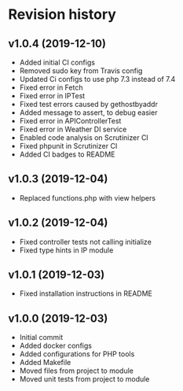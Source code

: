 Revision history
=================================



v1.0.4 (2019-12-10)
---------------------------------
* Added initial CI configs
* Removed sudo key from Travis config
* Updated Ci configs to use php 7.3 instead of 7.4
* Fixed error in Fetch
* Fixed error in IPTest
* Fixed test errors caused by gethostbyaddr
* Added message to assert, to debug easier
* Fixed error in APIControllerTest
* Fixed error in Weather DI service
* Enabled code analysis on Scrutinizer CI
* Fixed phpunit in Scrutinizer CI
* Added CI badges to README



v1.0.3 (2019-12-04)
---------------------------------
* Replaced functions.php with view helpers



v1.0.2 (2019-12-04)
---------------------------------
* Fixed controller tests not calling initialize
* Fixed type hints in IP module



v1.0.1 (2019-12-03)
---------------------------------
* Fixed installation instructions in README



v1.0.0 (2019-12-03)
---------------------------------
* Initial commit
* Added docker configs
* Added configurations for PHP tools
* Added Makefile
* Moved files from project to module
* Moved unit tests from project to module
